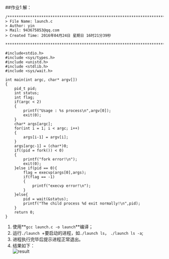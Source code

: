 ##作业1
解：  

	/*************************************************************************
	> File Name: launch.c
	> Author: yin
	> Mail: 943675853@qq.com
	> Created Time: 2016年04月24日 星期日 16时21分39秒
	 ************************************************************************/
	
	#include<stdio.h>
	#include <sys/types.h>
	#include <unistd.h>
	#include <stdlib.h>
	#include <sys/wait.h>
	
	int main(int argc, char* argv[])
	{
		pid_t pid;
		int status;
		int flag;
		if(argc < 2)
		{
			printf("Usage : %s process\n",argv[0]);
			exit(0);
		}
		char* args[argc];
		for(int i = 1; i < argc; i++)
		{
			args[i-1] = argv[i];
		}
		args[argc-1] = (char*)0;
		if((pid = fork()) < 0)
		{
			printf("fork error!\n");
			exit(0);
		}else if(pid == 0){
			flag = execvp(args[0],args);
			if(flag == -1)
			{
				printf("execvp error!\n");
			}
		}else{
			pid = wait(&status);
			printf("The child process %d exit normally!\n",pid);
		}
		return 0;
	}

1. 使用**`gcc launch.c -o launch`**编译； 
2. 运行`./launch `+要启动的进程，如`./launch ls`， `./launch ls -a`;
3. 进程执行完毕后提示进程正常退出。
4. 结果如下：   
![result](images/assignment-1.png)